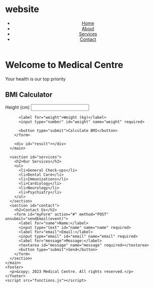 # website
<html>
  <head>
    <title>Medical Centre</title>
    <meta name="viewport" content="width=device-width, initial-scale=1.0">
    <link rel="stylesheet" href="style.css">
  </head>
  <body>
    <header>
      <nav>
        <ul>
          <li><a href="#">Home</a></li>
          <li><a href="#about">About</a></li>
          <li><a href="#services">Services</a></li>
          <li><a href="#contact">Contact</a></li>
        </ul>
      </nav>
    </header>
    <main>
      <div style{background: linear-gradient(blue, yellow);} id="banner">
        <h1>Welcome to Medical Centre</h1>
        <p>Your health is our top priority</p>
      </div>
      <main>
        <h2>BMI Calculator</h2>
        <form onsubmit="calculateBMI(event)">
          <label for="height">Height (cm)</label>
          <input type="number" id="height" name="height" required>
          
          <label for="weight">Weight (kg)</label>
          <input type="number" id="weight" name="weight" required>
          
          <button type="submit">Calculate BMI</button>
        </form>
        
        <div id="result"></div>
      </main>
      
      <section id="services">
        <h2>Our Services</h2>
        <ul>
          <li>General Check-ups</li>
          <li>Dental Care</li>
          <li>Immunizations</li>
          <li>Cardiology</li>
          <li>Neurology</li>
          <li>Psychiatry</li>
        </ul>
      </section>
      <section id="contact">
        <h2>Contact Us</h2>
        <form id="myForm" action="#" method="POST" onsubmit="sendEmail(event)">
          <label for="name">Name:</label>
          <input type="text" id="name" name="name" required>
          <label for="email">Email:</label>
          <input type="email" id="email" name="email" required>
          <label for="message">Message:</label>
          <textarea id="message" name="message" required></textarea>
          <button type="submit">Send</button>
        </form>
      </section>
    </main>
    <footer>
      <p>&copy; 2023 Medical Centre. All rights reserved.</p>
    </footer>
    <script src="functions.js"></script>
  </body>
</html>
